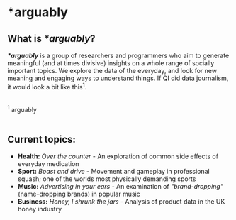 # \*arguably

## What is *\*arguably*?
***\*arguably*** is a group of researchers and programmers who aim to generate meaningful (and at times divisive) insights on a whole range of socially important topics. We explore the data of the everyday, and look for new meaning and engaging ways to understand things. If QI did data journalism, it would look a bit like this<sup>1</sup>.

<br /><sup>1</sup> arguably<br /><br />


## Current topics:
* **Health:** *Over the counter* - An exploration of common side effects of everyday medication
* **Sport:** *Boast and drive* - Movement and gameplay in professional squash; one of the worlds most physically demanding sports
* **Music:** *Advertising in your ears* - An examination of *"brand-dropping"* (name-dropping brands) in popular music
* **Business:** *Honey, I shrunk the jars* - Analysis of product data in the UK honey industry

<br /><br />
